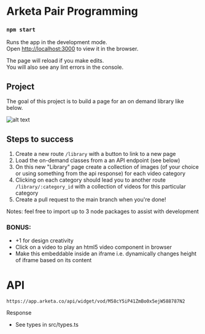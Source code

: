 # Arketa Pair Programming

### `npm start`

Runs the app in the development mode.\
Open [http://localhost:3000](http://localhost:3000) to view it in the browser.

The page will reload if you make edits.\
You will also see any lint errors in the console.


## Project

The goal of this project is to build a page for an on demand library like below.

![alt text](./public/image0.jpeg)

## Steps to success

1) Create a new route `/library` with a button to link to a new page
2) Load the on-demand classes from a an API endpoint (see below)
3) On this new "Library" page create a collection of images (of your choice or using something from the api response) for each video category
4) Clicking on each category should lead you to another route `/library/:category_id` with a collection of videos for this particular category
5) Create a pull request to the main branch when you're done!

Notes: feel free to import up to 3 node packages to assist with development

### BONUS:
* +1 for design creativity
* Click on a video to play an html5 video component in browser
* Make this embeddable inside an iframe i.e. dynamically changes height of iframe based on its content


# API

`https://app.arketa.co/api/widget/vod/M58cY5iP41ZmBo0x5ejW588787N2`

Response
* See types in src/types.ts

